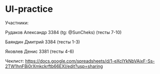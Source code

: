 # UI-practice

Участники:

Рудаков Александр 3384 (tg: @SunCheks) (тесты 7-10)

Баяндин Дмитрий 3384 (тесты 1-3)

Яковлев Денис 3381 (тесты 4-6)

Чеклист:
https://docs.google.com/spreadsheets/d/1-eXclYkNbVAixF-Ss-2TW1hnFBi0rXmkckrftb66EXI/edit?usp=sharing
